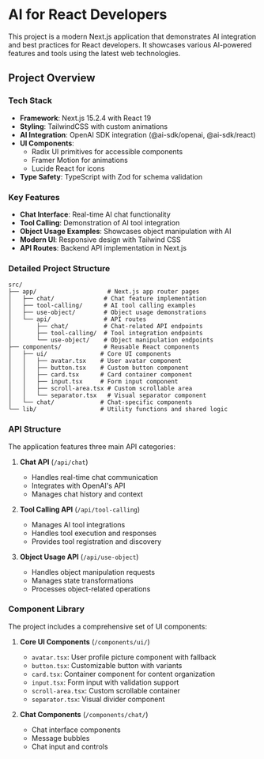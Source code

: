 # AI for React Developers

This project is a modern Next.js application that demonstrates AI integration and best practices for React developers. It showcases various AI-powered features and tools using the latest web technologies.

## Project Overview

### Tech Stack

- **Framework**: Next.js 15.2.4 with React 19
- **Styling**: TailwindCSS with custom animations
- **AI Integration**: OpenAI SDK integration (@ai-sdk/openai, @ai-sdk/react)
- **UI Components**:
  - Radix UI primitives for accessible components
  - Framer Motion for animations
  - Lucide React for icons
- **Type Safety**: TypeScript with Zod for schema validation

### Key Features

- **Chat Interface**: Real-time AI chat functionality
- **Tool Calling**: Demonstration of AI tool integration
- **Object Usage Examples**: Showcases object manipulation with AI
- **Modern UI**: Responsive design with Tailwind CSS
- **API Routes**: Backend API implementation in Next.js

### Detailed Project Structure

```
src/
├── app/                    # Next.js app router pages
│   ├── chat/              # Chat feature implementation
│   ├── tool-calling/      # AI tool calling examples
│   ├── use-object/        # Object usage demonstrations
│   └── api/               # API routes
│       ├── chat/          # Chat-related API endpoints
│       ├── tool-calling/  # Tool integration endpoints
│       └── use-object/    # Object manipulation endpoints
├── components/            # Reusable React components
│   ├── ui/               # Core UI components
│   │   ├── avatar.tsx    # User avatar component
│   │   ├── button.tsx    # Custom button component
│   │   ├── card.tsx      # Card container component
│   │   ├── input.tsx     # Form input component
│   │   ├── scroll-area.tsx # Custom scrollable area
│   │   └── separator.tsx   # Visual separator component
│   └── chat/             # Chat-specific components
└── lib/                  # Utility functions and shared logic
```

### API Structure

The application features three main API categories:

1. **Chat API** (`/api/chat`)

   - Handles real-time chat communication
   - Integrates with OpenAI's API
   - Manages chat history and context

2. **Tool Calling API** (`/api/tool-calling`)

   - Manages AI tool integrations
   - Handles tool execution and responses
   - Provides tool registration and discovery

3. **Object Usage API** (`/api/use-object`)
   - Handles object manipulation requests
   - Manages state transformations
   - Processes object-related operations

### Component Library

The project includes a comprehensive set of UI components:

1. **Core UI Components** (`/components/ui/`)

   - `avatar.tsx`: User profile picture component with fallback
   - `button.tsx`: Customizable button with variants
   - `card.tsx`: Container component for content organization
   - `input.tsx`: Form input with validation support
   - `scroll-area.tsx`: Custom scrollable container
   - `separator.tsx`: Visual divider component

2. **Chat Components** (`/components/chat/`)
   - Chat interface components
   - Message bubbles
   - Chat input and controls
